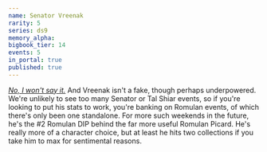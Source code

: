 ```yaml
---
name: Senator Vreenak
rarity: 5
series: ds9
memory_alpha:
bigbook_tier: 14
events: 5
in_portal: true
published: true
---
```


[_No, I won't say it._](https://www.youtube.com/watch?v=37nwLhIA1zs) And Vreenak isn't a fake, though perhaps underpowered. We're unlikely to see too many Senator or Tal Shiar events, so if you're looking to put his stats to work, you're banking on Romulan events, of which there's only been one standalone. For more such weekends in the future, he's the #2 Romulan DIP behind the far more useful Romulan Picard. He's really more of a character choice, but at least he hits two collections if you take him to max for sentimental reasons.
